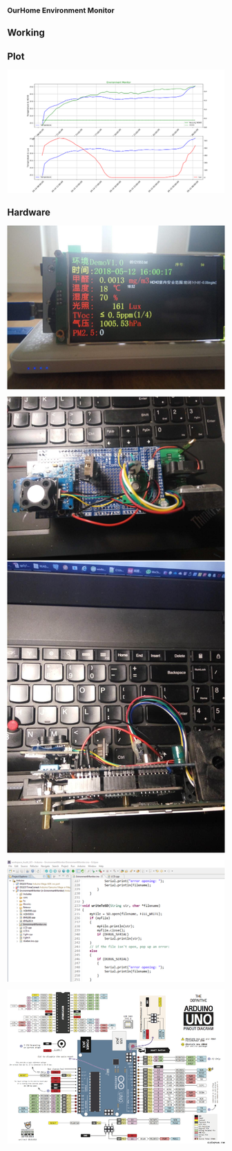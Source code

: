 ### OurHome Environment Monitor

## Working

## Plot

![05140814-livingRoom-hermetic-after-24h-all-p300](UI\plot_python\pictures\livingRoom\05140814-livingRoom-hermetic-after-24h-all-p300.png)



## Hardware

![](/doc/pictures/EnvironmentMonitor/1.jpg)

![](/doc/pictures/EnvironmentMonitor/2.jpg)![](/doc/pictures/EnvironmentMonitor/3.jpg)

![demo](doc/pictures/demo.png "demo picture")

![](doc/pictures/UNO_PIN.png)